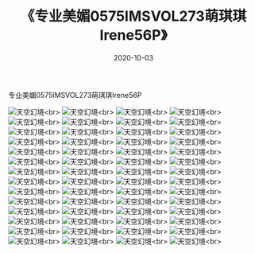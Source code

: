 ﻿---
layout: post
title: 《专业美媚0575IMSVOL273萌琪琪Irene56P》
date: 2020-10-03
img: http://photo.orgx.cf/性感/2020/专业美媚0575IMSVOL273萌琪琪Irene56P/000.jpg
tags: [美女,性感,泳衣]
---

专业美媚0575IMSVOL273萌琪琪Irene56P



![天空幻境](http://photo.orgx.cf/性感/2020/专业美媚0575IMSVOL273萌琪琪Irene56P/001.jpg''天空幻境'')<br>
![天空幻境](http://photo.orgx.cf/性感/2020/专业美媚0575IMSVOL273萌琪琪Irene56P/002.jpg''天空幻境'')<br>
![天空幻境](http://photo.orgx.cf/性感/2020/专业美媚0575IMSVOL273萌琪琪Irene56P/003.jpg''天空幻境'')<br>
![天空幻境](http://photo.orgx.cf/性感/2020/专业美媚0575IMSVOL273萌琪琪Irene56P/004.jpg''天空幻境'')<br>
![天空幻境](http://photo.orgx.cf/性感/2020/专业美媚0575IMSVOL273萌琪琪Irene56P/005.jpg''天空幻境'')<br>
![天空幻境](http://photo.orgx.cf/性感/2020/专业美媚0575IMSVOL273萌琪琪Irene56P/006.jpg''天空幻境'')<br>
![天空幻境](http://photo.orgx.cf/性感/2020/专业美媚0575IMSVOL273萌琪琪Irene56P/007.jpg''天空幻境'')<br>
![天空幻境](http://photo.orgx.cf/性感/2020/专业美媚0575IMSVOL273萌琪琪Irene56P/008.jpg''天空幻境'')<br>
![天空幻境](http://photo.orgx.cf/性感/2020/专业美媚0575IMSVOL273萌琪琪Irene56P/009.jpg''天空幻境'')<br>
![天空幻境](http://photo.orgx.cf/性感/2020/专业美媚0575IMSVOL273萌琪琪Irene56P/010.jpg''天空幻境'')<br>
![天空幻境](http://photo.orgx.cf/性感/2020/专业美媚0575IMSVOL273萌琪琪Irene56P/011.jpg''天空幻境'')<br>
![天空幻境](http://photo.orgx.cf/性感/2020/专业美媚0575IMSVOL273萌琪琪Irene56P/012.jpg''天空幻境'')<br>
![天空幻境](http://photo.orgx.cf/性感/2020/专业美媚0575IMSVOL273萌琪琪Irene56P/013.jpg''天空幻境'')<br>
![天空幻境](http://photo.orgx.cf/性感/2020/专业美媚0575IMSVOL273萌琪琪Irene56P/014.jpg''天空幻境'')<br>
![天空幻境](http://photo.orgx.cf/性感/2020/专业美媚0575IMSVOL273萌琪琪Irene56P/015.jpg''天空幻境'')<br>
![天空幻境](http://photo.orgx.cf/性感/2020/专业美媚0575IMSVOL273萌琪琪Irene56P/016.jpg''天空幻境'')<br>
![天空幻境](http://photo.orgx.cf/性感/2020/专业美媚0575IMSVOL273萌琪琪Irene56P/017.jpg''天空幻境'')<br>
![天空幻境](http://photo.orgx.cf/性感/2020/专业美媚0575IMSVOL273萌琪琪Irene56P/018.jpg''天空幻境'')<br>
![天空幻境](http://photo.orgx.cf/性感/2020/专业美媚0575IMSVOL273萌琪琪Irene56P/019.jpg''天空幻境'')<br>
![天空幻境](http://photo.orgx.cf/性感/2020/专业美媚0575IMSVOL273萌琪琪Irene56P/020.jpg''天空幻境'')<br>
![天空幻境](http://photo.orgx.cf/性感/2020/专业美媚0575IMSVOL273萌琪琪Irene56P/021.jpg''天空幻境'')<br>
![天空幻境](http://photo.orgx.cf/性感/2020/专业美媚0575IMSVOL273萌琪琪Irene56P/022.jpg''天空幻境'')<br>
![天空幻境](http://photo.orgx.cf/性感/2020/专业美媚0575IMSVOL273萌琪琪Irene56P/023.jpg''天空幻境'')<br>
![天空幻境](http://photo.orgx.cf/性感/2020/专业美媚0575IMSVOL273萌琪琪Irene56P/024.jpg''天空幻境'')<br>
![天空幻境](http://photo.orgx.cf/性感/2020/专业美媚0575IMSVOL273萌琪琪Irene56P/025.jpg''天空幻境'')<br>
![天空幻境](http://photo.orgx.cf/性感/2020/专业美媚0575IMSVOL273萌琪琪Irene56P/026.jpg''天空幻境'')<br>
![天空幻境](http://photo.orgx.cf/性感/2020/专业美媚0575IMSVOL273萌琪琪Irene56P/027.jpg''天空幻境'')<br>
![天空幻境](http://photo.orgx.cf/性感/2020/专业美媚0575IMSVOL273萌琪琪Irene56P/028.jpg''天空幻境'')<br>
![天空幻境](http://photo.orgx.cf/性感/2020/专业美媚0575IMSVOL273萌琪琪Irene56P/029.jpg''天空幻境'')<br>
![天空幻境](http://photo.orgx.cf/性感/2020/专业美媚0575IMSVOL273萌琪琪Irene56P/030.jpg''天空幻境'')<br>
![天空幻境](http://photo.orgx.cf/性感/2020/专业美媚0575IMSVOL273萌琪琪Irene56P/031.jpg''天空幻境'')<br>
![天空幻境](http://photo.orgx.cf/性感/2020/专业美媚0575IMSVOL273萌琪琪Irene56P/032.jpg''天空幻境'')<br>
![天空幻境](http://photo.orgx.cf/性感/2020/专业美媚0575IMSVOL273萌琪琪Irene56P/033.jpg''天空幻境'')<br>
![天空幻境](http://photo.orgx.cf/性感/2020/专业美媚0575IMSVOL273萌琪琪Irene56P/034.jpg''天空幻境'')<br>
![天空幻境](http://photo.orgx.cf/性感/2020/专业美媚0575IMSVOL273萌琪琪Irene56P/035.jpg''天空幻境'')<br>
![天空幻境](http://photo.orgx.cf/性感/2020/专业美媚0575IMSVOL273萌琪琪Irene56P/036.jpg''天空幻境'')<br>
![天空幻境](http://photo.orgx.cf/性感/2020/专业美媚0575IMSVOL273萌琪琪Irene56P/037.jpg''天空幻境'')<br>
![天空幻境](http://photo.orgx.cf/性感/2020/专业美媚0575IMSVOL273萌琪琪Irene56P/038.jpg''天空幻境'')<br>
![天空幻境](http://photo.orgx.cf/性感/2020/专业美媚0575IMSVOL273萌琪琪Irene56P/039.jpg''天空幻境'')<br>
![天空幻境](http://photo.orgx.cf/性感/2020/专业美媚0575IMSVOL273萌琪琪Irene56P/040.jpg''天空幻境'')<br>
![天空幻境](http://photo.orgx.cf/性感/2020/专业美媚0575IMSVOL273萌琪琪Irene56P/041.jpg''天空幻境'')<br>
![天空幻境](http://photo.orgx.cf/性感/2020/专业美媚0575IMSVOL273萌琪琪Irene56P/042.jpg''天空幻境'')<br>
![天空幻境](http://photo.orgx.cf/性感/2020/专业美媚0575IMSVOL273萌琪琪Irene56P/043.jpg''天空幻境'')<br>
![天空幻境](http://photo.orgx.cf/性感/2020/专业美媚0575IMSVOL273萌琪琪Irene56P/044.jpg''天空幻境'')<br>
![天空幻境](http://photo.orgx.cf/性感/2020/专业美媚0575IMSVOL273萌琪琪Irene56P/045.jpg''天空幻境'')<br>
![天空幻境](http://photo.orgx.cf/性感/2020/专业美媚0575IMSVOL273萌琪琪Irene56P/046.jpg''天空幻境'')<br>
![天空幻境](http://photo.orgx.cf/性感/2020/专业美媚0575IMSVOL273萌琪琪Irene56P/047.jpg''天空幻境'')<br>
![天空幻境](http://photo.orgx.cf/性感/2020/专业美媚0575IMSVOL273萌琪琪Irene56P/048.jpg''天空幻境'')<br>
![天空幻境](http://photo.orgx.cf/性感/2020/专业美媚0575IMSVOL273萌琪琪Irene56P/049.jpg''天空幻境'')<br>
![天空幻境](http://photo.orgx.cf/性感/2020/专业美媚0575IMSVOL273萌琪琪Irene56P/050.jpg''天空幻境'')<br>
![天空幻境](http://photo.orgx.cf/性感/2020/专业美媚0575IMSVOL273萌琪琪Irene56P/051.jpg''天空幻境'')<br>
![天空幻境](http://photo.orgx.cf/性感/2020/专业美媚0575IMSVOL273萌琪琪Irene56P/052.jpg''天空幻境'')<br>
![天空幻境](http://photo.orgx.cf/性感/2020/专业美媚0575IMSVOL273萌琪琪Irene56P/053.jpg''天空幻境'')<br>
![天空幻境](http://photo.orgx.cf/性感/2020/专业美媚0575IMSVOL273萌琪琪Irene56P/054.jpg''天空幻境'')<br>
![天空幻境](http://photo.orgx.cf/性感/2020/专业美媚0575IMSVOL273萌琪琪Irene56P/055.jpg''天空幻境'')<br>
![天空幻境](http://photo.orgx.cf/性感/2020/专业美媚0575IMSVOL273萌琪琪Irene56P/056.jpg''天空幻境'')<br>